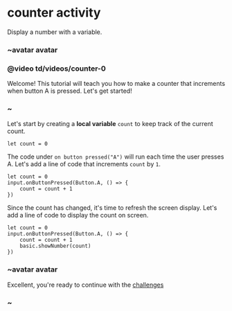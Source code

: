 # counter activity

Display a number with a variable. 

### ~avatar avatar

### @video td/videos/counter-0

Welcome! This tutorial will teach you how to make a counter that increments when button A is pressed. Let's get started!

### ~

Let's start by creating a **local variable** `count` to keep track of the current count.

```blocks
let count = 0
```

The code under ``on button pressed("A")`` will run each time the user presses A. Let's add a line of code that increments `count` by `1`.

```blocks
let count = 0
input.onButtonPressed(Button.A, () => {
    count = count + 1
})
```

Since the count has changed, it's time to refresh the screen display. Let's add a line of code to display the count on screen.


```blocks
let count = 0
input.onButtonPressed(Button.A, () => {
    count = count + 1
    basic.showNumber(count)
})
```


### ~avatar avatar

Excellent, you're ready to continue with the [challenges](/lessons/counter/challenges)

### ~

